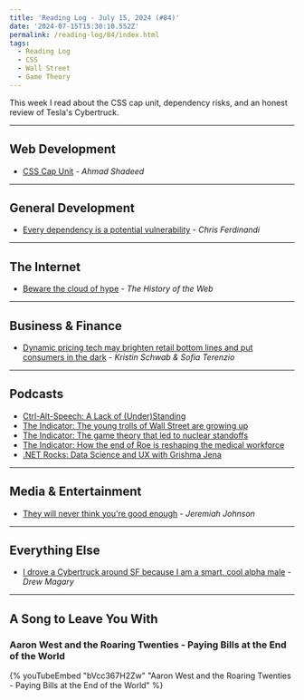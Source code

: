 ```yaml
---
title: 'Reading Log - July 15, 2024 (#84)'
date: '2024-07-15T15:30:10.552Z'
permalink: /reading-log/84/index.html
tags:
  - Reading Log
  - CSS
  - Wall Street
  - Game Theory
---
```


This week I read about the CSS cap unit, dependency risks, and an honest review of Tesla's Cybertruck.
<!-- excerpt -->

---

## Web Development

- [CSS Cap Unit](https://ishadeed.com/article/css-cap-unit/) - *Ahmad Shadeed*

---

## General Development

- [Every dependency is a potential vulnerability](https://gomakethings.com/every-dependency-is-a-potential-vulnerability/) - *Chris Ferdinandi*

---

## The Internet

- [Beware the cloud of hype](https://thehistoryoftheweb.com/beware-the-cloud-of-hype/) - *The History of the Web*

---

## Business & Finance

- [Dynamic pricing tech may brighten retail bottom lines and put consumers in the dark](https://www.marketplace.org/2024/07/08/digital-price-tags-dynamic-pricing-in-person-shopping/) - *Kristin Schwab & Sofia Terenzio*

---

## Podcasts

- [Ctrl-Alt-Speech: A Lack of (Under)Standing](https://podcast.ctrlaltspeech.com/2315966/15330492-a-lack-of-under-standing)
- [The Indicator: The young trolls of Wall Street are growing up](https://www.npr.org/2024/07/08/1197967531/gamestop-roaring-kitty-memestocks-wall-street-stock-market)
- [The Indicator: The game theory that led to nuclear standoffs](https://www.npr.org/2024/07/03/1197967395/game-theory-nuclear-war-putin)
- [The Indicator: How the end of Roe is reshaping the medical workforce](https://www.npr.org/2024/07/01/1197967379/obgyn-students-leaving-states-strict-abortion-bans)
- [.NET Rocks: Data Science and UX with Grishma Jena](https://www.dotnetrocks.com/details/1864)

---

## Media & Entertainment

- [They will never think you're good enough](https://www.infinitescroll.us/p/they-will-never-think-youre-good) - *Jeremiah Johnson*

---

## Everything Else

- [I drove a Cybertruck around SF because I am a smart, cool alpha male](https://www.sfgate.com/tech/article/drew-magary-cybertruck-review-sf-19561381.php) - *Drew Magary*

---

## A Song to Leave You With

### Aaron West and the Roaring Twenties - Paying Bills at the End of the World

{% youTubeEmbed "bVcc367H2Zw" "Aaron West and the Roaring Twenties - Paying Bills at the End of the World" %}
